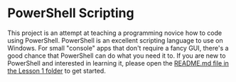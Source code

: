 # PowerShell Scripting

This project is an attempt at teaching a programming novice how to code using PowerShell. PowerShell is an excellent scripting language to use on Windows. For small "console" apps that don't require a fancy GUI, there's a good chance that PowerShell can do what you need it to. If you are new to PowerShell and interested in learning it, please open the [README.md file in the Lesson 1 folder](./Lesson%201) to get started.